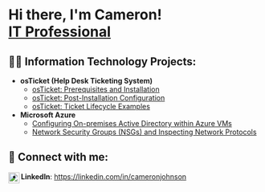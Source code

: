 <h1>Hi there, I'm Cameron! <br/><a href="[https://github.com/CameronJohnson-IT](https://linkedin.com/in/cameronjohnson)">IT Professional</a>

<h2>👨‍💻 Information Technology Projects:</h2>

- <b>osTicket (Help Desk Ticketing System)</b>
  - [osTicket: Prerequisites and Installation](https://github.com/joshmadakorcc/osticket-prereqs)
  - [osTicket: Post-Installation Configuration](https://github.com/joshmadakorcc/post-install-config)
  - [osTicket: Ticket Lifecycle Examples](https://github.com/joshmadakorcc/ticket-lifecycle)
- <b>Microsoft Azure</b>
  - [Configuring On-premises Active Directory within Azure VMs](https://github.com/joshmadakorcc/configure-ad)
  - [Network Security Groups (NSGs) and Inspecting Network Protocols](https://github.com/joshmadakorcc/azure-network-protocols)

<h2> 🤳 Connect with me:</h2>

<img align="left" alt="CameronJohnson | LinkedIn" width="22px" src="https://cdn.jsdelivr.net/npm/simple-icons@v3/icons/linkedin.svg" />

- <b>LinkedIn</b>: https://linkedin.com/in/cameronjohnson
